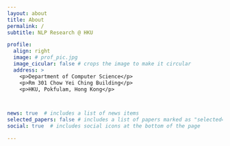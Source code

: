 ```yaml
---
layout: about
title: About
permalink: /
subtitle: NLP Research @ HKU

profile:
  align: right
  image: # prof_pic.jpg
  image_cicular: false # crops the image to make it circular
  address: >
    <p>Department of Computer Science</p>
    <p>Rm 301 Chow Yei Ching Building</p>
    <p>HKU, Pokfulam, Hong Kong</p>



news: true  # includes a list of news items
selected_papers: false # includes a list of papers marked as "selected={true}"
social: true  # includes social icons at the bottom of the page

---
```



<!-- Write your biography here. Tell the world about yourself. Link to your favorite [subreddit](http://reddit.com). You can put a picture in, too. The code is already in, just name your picture `prof_pic.jpg` and put it in the `img/` folder.

Put your address / P.O. box / other info right below your picture. You can also disable any these elements by editing `profile` property of the YAML header of your `_pages/about.md`. Edit `_bibliography/papers.bib` and Jekyll will render your [publications page](/al-folio/publications/) automatically.

Link to your social media connections, too. This theme is set up to use [Font Awesome icons](http://fortawesome.github.io/Font-Awesome/) and [Academicons](https://jpswalsh.github.io/academicons/), like the ones below. Add your Facebook, Twitter, LinkedIn, Google Scholar, or just disable all of them. -->
